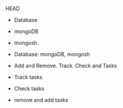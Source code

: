 

 HEAD
 
- Database
  
- mongoDB

- mongosh.

- Database:  mongoDB, mongosh

- Add and Remove. Track. Check and  Tasks

- Track tasks
  
- Check tasks

- remove and add tasks
